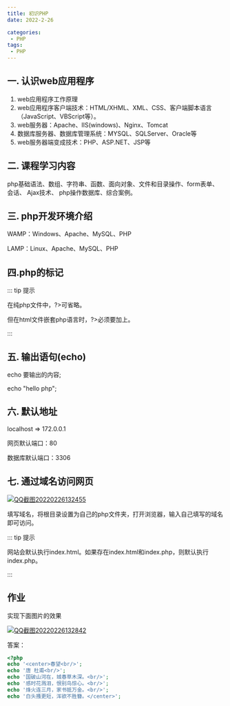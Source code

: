 ```yaml
---
title: 初识PHP
date: 2022-2-26

categories: 
 - PHP
tags: 
 - PHP
---
```


## 一. 认识web应用程序

1. web应用程序工作原理
2. web应用程序客户端技术：HTML/XHML、XML、CSS、客户端脚本语言（JavaScript、VBScript等）。
3. web服务器：Apache、IIS(windows)、Nginx、Tomcat
4. 数据库服务器、数据库管理系统：MYSQL、SQLServer、Oracle等
5. web服务器端变成技术：PHP、ASP.NET、JSP等

## 二. 课程学习内容

php基础语法、数组、字符串、函数、面向对象、文件和目录操作、form表单、 会话、 Ajax技术、 php操作数据库、综合案例。

## 三. php开发环境介绍

WAMP：Windows、Apache、MySQL、PHP

LAMP：Linux、Apache、MySQL、PHP

## 四.php的标记

<?php  php代码?>

::: tip 提示

在纯php文件中，?>可省略。

但在html文件嵌套php语言时，?>必须要加上。

::: 

## 五. 输出语句(echo)

echo  要输出的内容;

echo "hello php";

## 六. 默认地址

localhost => 172.0.0.1

网页默认端口：80

数据库默认端口：3306

## 七. 通过域名访问网页

<a data-fancybox title="QQ截图20220226132455" href="https://markdown123.oss-cn-beijing.aliyuncs.com/img/QQ%E6%88%AA%E5%9B%BE20220226132455.png">![QQ截图20220226132455](https://markdown123.oss-cn-beijing.aliyuncs.com/img/QQ%E6%88%AA%E5%9B%BE20220226132455.png)</a>

填写域名，将根目录设置为自己的php文件夹，打开浏览器，输入自己填写的域名即可访问。

::: tip 提示

网站会默认执行index.html。如果存在index.html和index.php，则默认执行index.php。

:::

## 作业

实现下面图片的效果

<a data-fancybox title="QQ截图20220226132842" href="https://markdown123.oss-cn-beijing.aliyuncs.com/img/QQ%E6%88%AA%E5%9B%BE20220226132842.png">![QQ截图20220226132842](https://markdown123.oss-cn-beijing.aliyuncs.com/img/QQ%E6%88%AA%E5%9B%BE20220226132842.png)</a>

答案：

```php
<?php
echo '<center>春望<br/>';
echo '唐 杜甫<br/>';
echo '国破山河在，城春草木深。<br/>';
echo '感时花溅泪，恨别鸟惊心。<br/>';
echo '烽火连三月，家书抵万金。<br/>';
echo '白头搔更短，浑欲不胜簪。</center>';
```






